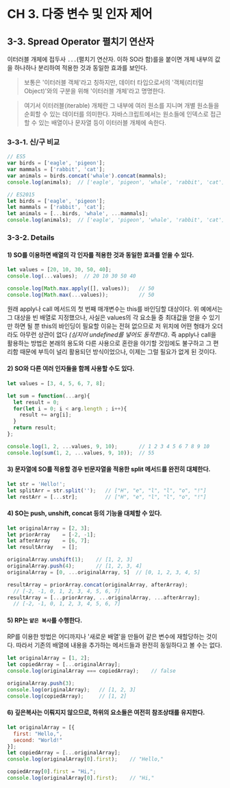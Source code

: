 # CH 3. 다중 변수 및 인자 제어

## 3-3. Spread Operator 펼치기 연산자

이터러블 개체에 접두사 `...`(펼치기 연산자. 이하 SO라 함)를을 붙이면 개체 내부의 값을 하나하나 분리하여 적용한 것과 동일한 효과를 보인다.

> 보통은 '이터러블 객체'라고 칭하지만, 데이터 타입으로서의 '객체(리터럴 Object)'와의 구분을 위해 '이터러블 개체'라고 명명한다.

> 여기서 이터러블(iterable) 개체란 그 내부에 여러 원소를 지니며 개별 원소들을 순회할 수 있는 데이터를 의미한다. 자바스크립트에서는 원소들에 인덱스로 접근할 수 있는 배열이나 문자열 등이 이터러블 개체에 속한다.


### 3-3-1. 신/구 비교

```js
// ES5
var birds = ['eagle', 'pigeon'];
var mammals = ['rabbit', 'cat'];
var animals = birds.concat('whale').concat(mammals);
console.log(animals);  // ['eagle', 'pigeon', 'whale', 'rabbit', 'cat']
```

```js
// ES2015
let birds = ['eagle', 'pigeon'];
let mammals = ['rabbit', 'cat'];
let animals = [...birds, 'whale', ...mammals];
console.log(animals);  // ['eagle', 'pigeon', 'whale', 'rabbit', 'cat']
```


### 3-3-2. Details

#### 1) SO를 이용하면 배열의 각 인자를 적용한 것과 동일한 효과를 얻을 수 있다.

```js
let values = [20, 10, 30, 50, 40];
console.log(...values);  // 20 10 30 50 40

console.log(Math.max.apply([], values));   // 50
console.log(Math.max(...values));          // 50
```

원래 apply나 call 메서드의 첫 번째 매개변수는 this를 바인딩할 대상이다. 위 예에서는 그 대상을 빈 배열로 지정했으나, 사실은 values의 각 요소들 중 최대값을 얻을 수 있기만 하면 될 뿐 this의 바인딩이 필요할 이유는 전혀 없으므로 저 위치에 어떤 형태가 오더라도 아무런 상관이 없다 _(심지어 undefined를 넣어도 동작한다)_. 즉 apply나 call을 활용하는 방법은 본래의 용도와 다른 사용으로 혼란을 야기할 것임에도 불구하고 그 편리함 때문에 부득이 널리 활용되던 방식이었으나, 이제는 그럴 필요가 없게 된 것이다.


#### 2) SO와 다른 여러 인자들을 함께 사용할 수도 있다.

```js
let values = [3, 4, 5, 6, 7, 8];

let sum = function(...arg){
  let result = 0;
  for(let i = 0; i < arg.length ; i++){
    result += arg[i];
  }
  return result;
};

console.log(1, 2, ...values, 9, 10);       // 1 2 3 4 5 6 7 8 9 10
console.log(sum(1, 2, ...values, 9, 10));  // 55
```


#### 3) 문자열에 SO를 적용할 경우 빈문자열을 적용한 split 메서드를 완전히 대체한다.

```js
let str = 'Hello!';
let splitArr = str.split('');   // ["H", "e", "l", "l", "o", "!"]
let restArr = [...str];         // ["H", "e", "l", "l", "o", "!"]
```

#### 4) SO는 push, unshift, concat 등의 기능을 대체할 수 있다.

```js
let originalArray = [2, 3];
let priorArray    = [-2, -1];
let afterArray    = [6, 7];
let resultArray   = [];

originalArray.unshift(1);    // [1, 2, 3]
originalArray.push(4);       // [1, 2, 3, 4]
originalArray = [0, ...originalArray, 5]  // [0, 1, 2, 3, 4, 5]

resultArray = priorArray.concat(originalArray, afterArray);
  // [-2, -1, 0, 1, 2, 3, 4, 5, 6, 7]
resultArray = [...priorArray, ...originalArray, ...afterArray];
  // [-2, -1, 0, 1, 2, 3, 4, 5, 6, 7]
```

#### 5) RP는 `얕은 복사`를 수행한다.

RP를 이용한 방법은 어디까지나 '새로운 배열'을 만들어 같은 변수에 재할당하는 것이다. 따라서 기존의 배열에 내용을 추가하는 메서드들과 완전히 동일하다고 볼 수는 없다.

```js
let originalArray = [1, 2];
let copiedArray = [...originalArray];
console.log(originalArray === copiedArray);    // false

originalArray.push(3);
console.log(originalArray);   // [1, 2, 3]
console.log(copiedArray);     // [1, 2]
```

#### 6) 깊은복사는 이뤄지지 않으므로, 하위의 요소들은 여전히 참조상태를 유지한다.

```js
let originalArray = [{
  first: "Hello,",
  second: "World!"
}];
let copiedArray = [...originalArray];
console.log(originalArray[0].first);    // "Hello,"

copiedArray[0].first = "Hi,";
console.log(originalArray[0].first);    // "Hi,"
```

